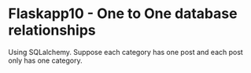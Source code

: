 # Flaskapp10 - One to One database relationships

Using SQLalchemy.
Suppose each category has one post and each post only has one category.